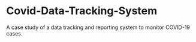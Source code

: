 # Covid-Data-Tracking-System
A case study of a data tracking and reporting system to monitor COVID-19 cases.
